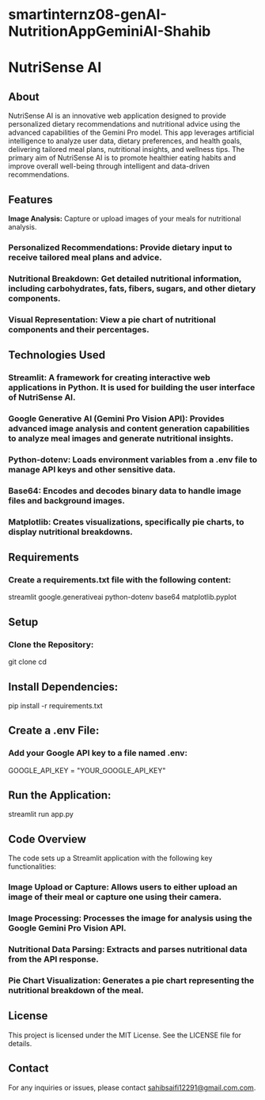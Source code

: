 # smartinternz08-genAI-NutritionAppGeminiAI-Shahib

# NutriSense AI
## About
NutriSense AI is an innovative web application designed to provide personalized dietary recommendations and nutritional advice using the advanced capabilities of the Gemini Pro model. This app leverages artificial intelligence to analyze user data, dietary preferences, and health goals, delivering tailored meal plans, nutritional insights, and wellness tips. The primary aim of NutriSense AI is to promote healthier eating habits and improve overall well-being through intelligent and data-driven recommendations.

## Features
**Image Analysis:** Capture or upload images of your meals for nutritional analysis.
### Personalized Recommendations: Provide dietary input to receive tailored meal plans and advice.
### Nutritional Breakdown: Get detailed nutritional information, including carbohydrates, fats, fibers, sugars, and other dietary components.
### Visual Representation: View a pie chart of nutritional components and their percentages.

## Technologies Used
### Streamlit: A framework for creating interactive web applications in Python. It is used for building the user interface of NutriSense AI.
### Google Generative AI (Gemini Pro Vision API): Provides advanced image analysis and content generation capabilities to analyze meal images and generate nutritional insights.
### Python-dotenv: Loads environment variables from a .env file to manage API keys and other sensitive data.
### Base64: Encodes and decodes binary data to handle image files and background images.
### Matplotlib: Creates visualizations, specifically pie charts, to display nutritional breakdowns.


## Requirements
### Create a requirements.txt file with the following content:
streamlit
google.generativeai
python-dotenv
base64
matplotlib.pyplot

## Setup
### Clone the Repository:
git clone <repository-url>
cd <repository-directory>

## Install Dependencies:
pip install -r requirements.txt

## Create a .env File:
### Add your Google API key to a file named .env:
GOOGLE_API_KEY = "YOUR_GOOGLE_API_KEY"

## Run the Application:
streamlit run app.py


## Code Overview
The code sets up a Streamlit application with the following key functionalities:

### Image Upload or Capture: Allows users to either upload an image of their meal or capture one using their camera.

### Image Processing: Processes the image for analysis using the Google Gemini Pro Vision API.

### Nutritional Data Parsing: Extracts and parses nutritional data from the API response.
### Pie Chart Visualization: Generates a pie chart representing the nutritional breakdown of the meal.


## License
This project is licensed under the MIT License. See the LICENSE file for details.

## Contact
For any inquiries or issues, please contact sahibsaifi12291@gmail.com.com.

